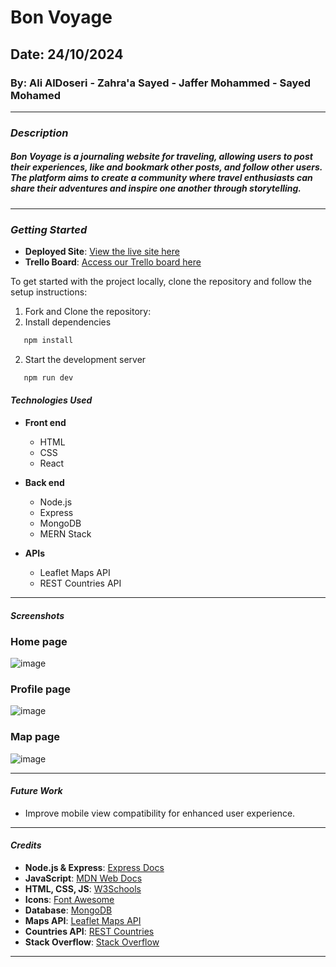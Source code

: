 # Bon Voyage

## Date: 24/10/2024

### By: Ali AlDoseri - Zahra'a Sayed - Jaffer Mohammed - Sayed Mohamed

---

### **_Description_**

##### Bon Voyage is a journaling website for traveling, allowing users to post their experiences, like and bookmark other posts, and follow other users. The platform aims to create a community where travel enthusiasts can share their adventures and inspire one another through storytelling.

---

### **_Getting Started_**

- **Deployed Site**: [View the live site here](#)  
- **Trello Board**: [Access our Trello board here](#)  

To get started with the project locally, clone the repository and follow the setup instructions:

1. Fork and Clone the repository:
2. Install dependencies
``` bash
   npm install
```
2. Start the development server
``` bash
   npm run dev
```

#### **_Technologies Used_**

- **Front end**
  - HTML
  - CSS
  - React

- **Back end**
  - Node.js
  - Express
  - MongoDB
  - MERN Stack

- **APIs**
  - Leaflet Maps API
  - REST Countries API

---

#### **_Screenshots_**

### Home page
![image](/public/images/screenshots/home.png)

### Profile page
![image](/public/images/screenshots/profile.png)

### Map page
![image](/public/images/screenshots/posts.png)

---

#### **_Future Work_**

- Improve mobile view compatibility for enhanced user experience.

---

#### **_Credits_**

- **Node.js & Express**: [Express Docs](https://expressjs.com/)
- **JavaScript**: [MDN Web Docs](https://developer.mozilla.org/)
- **HTML, CSS, JS**: [W3Schools](https://www.w3schools.com/)
- **Icons**: [Font Awesome](https://fontawesome.com/)
- **Database**: [MongoDB](https://www.mongodb.com/)
- **Maps API**: [Leaflet Maps API](https://leafletjs.com/)
- **Countries API**: [REST Countries](https://restcountries.com/)
- **Stack Overflow**: [Stack Overflow](https://stackoverflow.com/)

---
